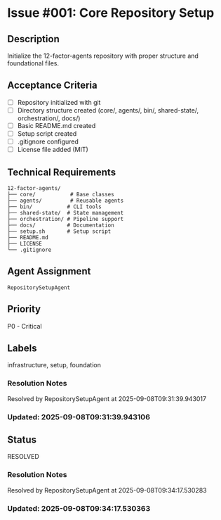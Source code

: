 # Issue #001: Core Repository Setup

## Description
Initialize the 12-factor-agents repository with proper structure and foundational files.

## Acceptance Criteria
- [ ] Repository initialized with git
- [ ] Directory structure created (core/, agents/, bin/, shared-state/, orchestration/, docs/)
- [ ] Basic README.md created
- [ ] Setup script created
- [ ] .gitignore configured
- [ ] License file added (MIT)

## Technical Requirements
```
12-factor-agents/
├── core/           # Base classes
├── agents/         # Reusable agents
├── bin/           # CLI tools
├── shared-state/  # State management
├── orchestration/ # Pipeline support
├── docs/          # Documentation
├── setup.sh       # Setup script
├── README.md
├── LICENSE
└── .gitignore
```

## Agent Assignment
`RepositorySetupAgent`

## Priority
P0 - Critical

## Labels
infrastructure, setup, foundation

### Resolution Notes
Resolved by RepositorySetupAgent at 2025-09-08T09:31:39.943017

### Updated: 2025-09-08T09:31:39.943106


## Status
RESOLVED

### Resolution Notes
Resolved by RepositorySetupAgent at 2025-09-08T09:34:17.530283

### Updated: 2025-09-08T09:34:17.530363
